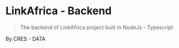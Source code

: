 # LinkAfrica - Backend

> The backend of LinkAfrica project built in NodeJs - Typescript

By CRES - DATA
